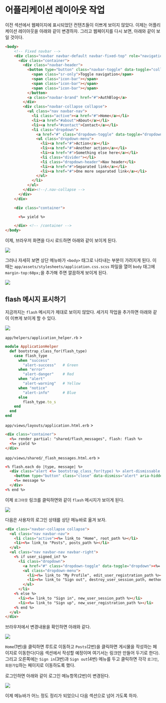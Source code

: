 # 어플리케이션 레이아웃 작업

이전 섹션에서 웹페이지에 표시되었던 컨텐츠들이 이쁘게 보이지 않았다. 이제는 어플리케이션 레이아웃을 아래와 같이 변경하자.
그리고 웹페이지를 다시 보면, 아래와 같이 보일 것이다.

```html
<body>
    <!-- Fixed navbar -->
    <div class="navbar navbar-default navbar-fixed-top" role="navigation">
      <div class="container">
        <div class="navbar-header">
          <button type="button" class="navbar-toggle" data-toggle="collapse" data-target=".navbar-collapse">
            <span class="sr-only">Toggle navigation</span>
            <span class="icon-bar"></span>
            <span class="icon-bar"></span>
            <span class="icon-bar"></span>
          </button>
          <a class="navbar-brand" href="#">AuthBlog</a>
        </div>
        <div class="navbar-collapse collapse">
          <ul class="nav navbar-nav">
            <li class="active"><a href="#">Home</a></li>
            <li><a href="#about">About</a></li>
            <li><a href="#contact">Contact</a></li>
            <li class="dropdown">
              <a href="#" class="dropdown-toggle" data-toggle="dropdown">Dropdown <b class="caret"></b></a>
              <ul class="dropdown-menu">
                <li><a href="#">Action</a></li>
                <li><a href="#">Another action</a></li>
                <li><a href="#">Something else here</a></li>
                <li class="divider"></li>
                <li class="dropdown-header">Nav header</li>
                <li><a href="#">Separated link</a></li>
                <li><a href="#">One more separated link</a></li>
              </ul>
            </li>
          </ul>
        </div><!--/.nav-collapse -->
      </div>
    </div>

    <div class="container">

      <%= yield %>

    </div> <!-- /container -->
</body>
```

이제, 브라우저 화면을 다시 로드하면 아래와 같이 보이게 된다.

![](http://i1373.photobucket.com/albums/ag392/rorlab/Photobucket%20Desktop%20-%20RORLAB/auth_blog/2014-05-28_14-16-40_zpsa79d2599.png)

그러나 자세히 보면 상단 메뉴바가 `<body>` 태그로 나타내는 부분이 가려지게 된다. 이 때는 `app/assets/stylesheets/application.css.scss` 파일을 열어 `body` 태그에 `margin-top:60px;`을 추가해 주면 깔끔하게 보이게 된다.

![](http://i1373.photobucket.com/albums/ag392/rorlab/Photobucket%20Desktop%20-%20RORLAB/auth_blog/2014-05-28_15-37-03_zps2001566c.png)

## flash 메시지 표시하기

지금까지는 `flash` 메시지가 제대로 보이지 않았다. 세가지 작업을 추가하면 아래와 같이 이쁘게 보이게 할 수 있다.

![](http://i1373.photobucket.com/albums/ag392/rorlab/Photobucket%20Desktop%20-%20RORLAB/auth_blog/2014-05-28_15-42-16_zps52949be1.png)

`app/helpers/application_helper.rb` >

```ruby
module ApplicationHelper
  def bootstrap_class_for(flash_type)
    case flash_type
      when "success"
        "alert-success"   # Green
      when "error"
        "alert-danger"    # Red
      when "alert"
        "alert-warning"   # Yellow
      when "notice"
        "alert-info"      # Blue
      else
        flash_type.to_s
    end
  end
end
```

`app/views/layouts/application.html.erb` >

```html
<div class="container">
  <%= render partial: "shared/flash_messages", flash: flash %>
  <%= yield %>
</div>
```

`app/views/shared/_flash_messages.html.erb` >

```html
<% flash.each do |type, message| %>
  <div class="alert <%= bootstrap_class_for(type) %> alert-dismissable fade in">
    <button type="button" class="close" data-dismiss="alert" aria-hidden="true">&times;</button>
    <%= message %>
  </div>
<% end %>
```

이제 `로그아웃` 링크를 클릭하면와 같이 `flash` 메시지가 보이게 된다.

![](http://i1373.photobucket.com/albums/ag392/rorlab/Photobucket%20Desktop%20-%20RORLAB/auth_blog/2014-05-28_16-06-20_zpsa1b4765d.png)

다음은 사용자의 로그인 상태를 상단 메뉴바로 옮겨 보자.

```html
<div class="navbar-collapse collapse">
  <ul class="nav navbar-nav">
    <li class="active"><%= link_to "Home", root_path %></li>
    <li><%= link_to "Posts", posts_path %></li>
  </ul>
  <ul class="nav navbar-nav navbar-right">
    <% if user_signed_in? %>
      <li class="dropdown">
        <a href="#" class="dropdown-toggle" data-toggle="dropdown"><%= current_user.email %> <b class="caret"></b></a>
        <ul class="dropdown-menu">
          <li><%= link_to "My Profile", edit_user_registration_path %></li>
          <li><%= link_to "Sign out", destroy_user_session_path, method: :delete, data: { confirm: "Are you sure?" } %></li>
        </ul>
      </li>
    <% else %>
      <li><%= link_to "Sign in", new_user_session_path %></li>
      <li><%= link_to "Sign up", new_user_registration_path %></li>
    <% end %>
  </ul>
</div>
```

브라우저에서 변경내용을 확인하면 아래와 같다.

![](http://i1373.photobucket.com/albums/ag392/rorlab/Photobucket%20Desktop%20-%20RORLAB/auth_blog/2014-05-28_19-20-40_zpsed335edb.png)

`Home`(1번)을 클릭하면 루트로 이동하고  `Posts`(2번)을 클릭하면 게시물을 작성하는 페이지로 이동한다(다음 섹션에서 작성할 예정이며 여기서는 링크만 만들어 두기로 한다). 그리고 오른쪽에는 `Sign in`(3번)과 `Sign out`(4번) 메뉴를 두고 클릭하면 각각 `로그인`, `회원가입`하는 페이지로 이동하도록 했다.

로그인하면 아래와 같이 로그인 메뉴항목(2번)이 변경된다.

![](http://i1373.photobucket.com/albums/ag392/rorlab/Photobucket%20Desktop%20-%20RORLAB/auth_blog/2014-05-28_19-26-55_zps1303c20a.png)

이제 메뉴바가 어느 정도 정리가 되었으니 다음 섹션으로 넘어 가도록 하자.
